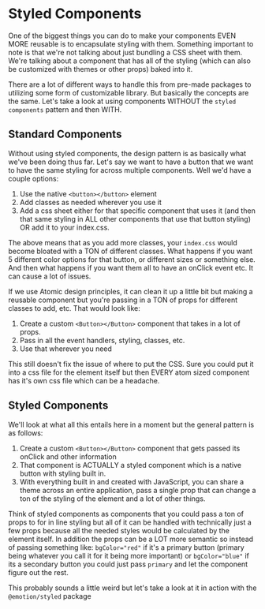 # Styled Components

One of the biggest things you can do to make your components EVEN MORE reusable is to encapsulate styling with them. Something important to note is that we're not talking about just bundling a CSS sheet with them. We're talking about a component that has all of the styling (which can also be customized with themes or other props) baked into it.

There are a lot of different ways to handle this from pre-made packages to utilizing some form of customizable library. But basically the concepts are the same. Let's take a look at using components WITHOUT the `styled components` pattern and then WITH.

## Standard Components

Without using styled components, the design pattern is as basically what we've been doing thus far. Let's say we want to have a button that we want to have the same styling for across multiple components. Well we'd have a couple options:

1. Use the native `<button></button>` element
2. Add classes as needed wherever you use it
3. Add a css sheet either for that specific component that uses it (and then that same styling in ALL other components that use that button styling) OR add it to your index.css.

The above means that as you add more classes, your `index.css` would become bloated with a TON of different classes. What happens if you want 5 different color options for that button, or different sizes or something else. And then what happens if you want them all to have an onClick event etc. It can cause a lot of issues.

If we use Atomic design principles, it can clean it up a little bit but making a reusable component but you're passing in a TON of props for different classes to add, etc. That would look like:

1. Create a custom `<Button></Button>` component that takes in a lot of props.
2. Pass in all the event handlers, styling, classes, etc.
3. Use that wherever you need

This still doesn't fix the issue of where to put the CSS. Sure you could put it into a css file for the element itself but then EVERY atom sized component has it's own css file which can be a headache.

## Styled Components

We'll look at what all this entails here in a moment but the general pattern is as follows:

1. Create a custom `<Button></Button>` component that gets passed its onClick and other information
2. That component is ACTUALLY a styled component which is a native button with styling built in.
3. With everything built in and created with JavaScript, you can share a theme across an entire application, pass a single prop that can change a ton of the styling of the element and a lot of other things.

Think of styled components as components that you could pass a ton of props to for in line styling but all of it can be handled with technically just a few props because all the needed styles would be calculated by the element itself. In addition the props can be a LOT more semantic so instead of passing something like: `bgColor="red"` if it's a primary button (primary being whatever you call it for it being more important) or `bgColor="blue"` if its a secondary button you could just pass `primary` and let the component figure out the rest.

This probably sounds a little weird but let's take a look at it in action with the `@emotion/styled` package

